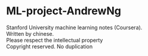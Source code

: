 # ML-project-AndrewNg
Stanford University machine learning notes (Coursera).\
Written by chinese. \
Please respect the intellectual property\
Copyright reserved. No duplication
